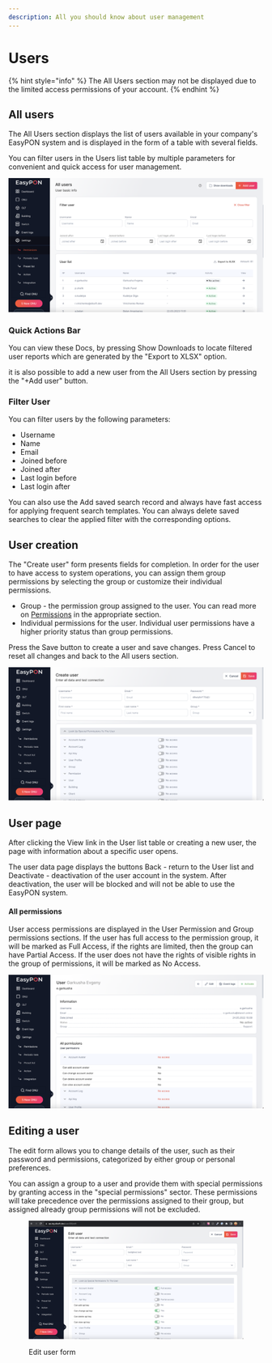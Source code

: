 ```yaml
---
description: All you should know about user management
---
```


# Users

{% hint style="info" %}
The All Users section may not be displayed due to the limited access permissions of your account.
{% endhint %}

## All users

The All Users section displays the list of users available in your company's EasyPON system and is displayed in the form of a table with several fields.

You can filter users in the Users list table by multiple parameters for convenient and quick access for user management.

![User list. List of available users ](<../.gitbook/assets/Screenshot 2023-09-26 at 23.00.02.png>)

### Quick Actions Bar

You can view these Docs, by pressing Show Downloads to locate filtered user reports which are generated by the "Export to XLSX" option.

it is also possible to add a new user from the All Users section by pressing the "+Add user" button.

### Filter User

You can filter users by the following parameters:

* Username
* Name
* Email​
* Joined before​
* Joined after
* Last login before
* Last login after​

You can also use the Add saved search record and always have fast access for applying frequent search templates. You can always delete saved searches to clear the applied filter with the corresponding options.

## User creation

The "Create user" form presents fields for completion. In order for the user to have access to system operations, you can assign them group permissions by selecting the group or customize their individual permissions.

* Group - the permission group assigned to the user. You can read more on [Permissions](https://app.archbee.com/docs/TzlFsLikA7TqxqriFHwd8/Im7vwaMN7zMOZSwvWoA5y) in the appropriate section.
* Individual permissions for the user. Individual user permissions have a higher priority status than group permissions.

Press the Save button to create a user and save changes. Press Cancel to reset all changes and back to the All users section.

![Create user form](<../.gitbook/assets/Screenshot 2023-09-26 at 23.07.23.png>)

## User page

After clicking the View link in the User list table or creating a new user, the page with information about a specific user opens.

The user data page displays the buttons Back - return to the User list and Deactivate - deactivation of the user account in the system. After deactivation, the user will be blocked and will not be able to use the EasyPON system.

#### All permissions

User access permissions are displayed in the User Permission and Group permissions sections. If the user has full access to the permission group, it will be marked as Full Access, if the rights are limited, then the group can have Partial Access. If the user does not have the rights of visible rights in the group of permissions, it will be marked as No Access.

![User profile page](<../.gitbook/assets/Screenshot 2023-09-26 at 23.13.10.png>)

## Editing a user

The edit form allows you to change details of the user, such as their password and permissions, categorized by either group or personal preferences.

You can assign a group to a user and provide them with special permissions by granting access in the "special permissions" sector. These permissions will take precedence over the permissions assigned to their group, but assigned already group permissions will not be excluded.

<figure><img src="../.gitbook/assets/Screenshot 2023-09-28 at 21.10.22.png" alt=""><figcaption><p>Edit user form</p></figcaption></figure>

